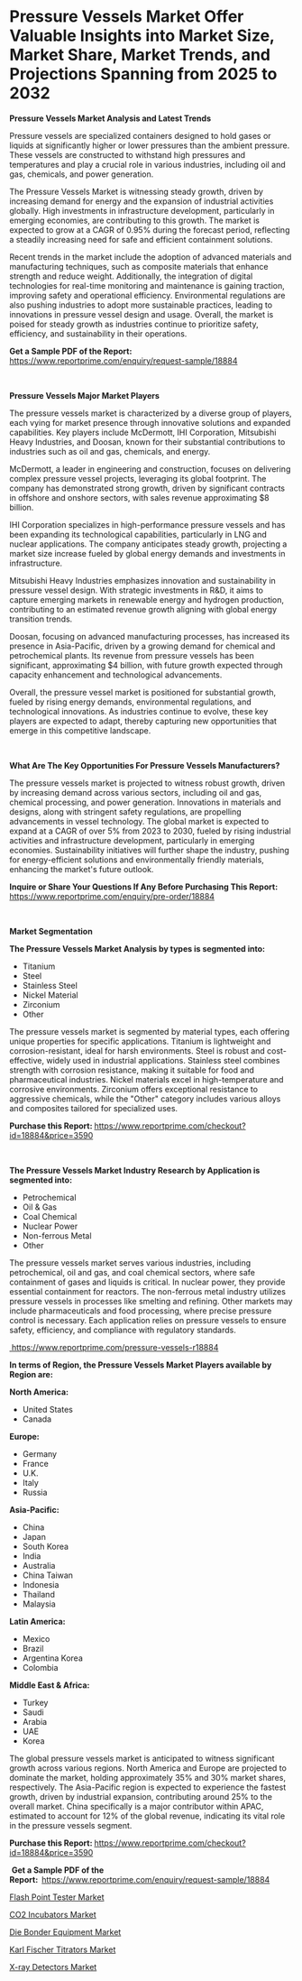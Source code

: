 <p><h1>Pressure Vessels Market Offer Valuable Insights into Market Size, Market Share, Market Trends, and Projections Spanning from 2025 to 2032</h1></p><p><strong>Pressure Vessels Market Analysis and Latest Trends</strong></p>
<p><p>Pressure vessels are specialized containers designed to hold gases or liquids at significantly higher or lower pressures than the ambient pressure. These vessels are constructed to withstand high pressures and temperatures and play a crucial role in various industries, including oil and gas, chemicals, and power generation.</p><p>The Pressure Vessels Market is witnessing steady growth, driven by increasing demand for energy and the expansion of industrial activities globally. High investments in infrastructure development, particularly in emerging economies, are contributing to this growth. The market is expected to grow at a CAGR of 0.95% during the forecast period, reflecting a steadily increasing need for safe and efficient containment solutions.</p><p>Recent trends in the market include the adoption of advanced materials and manufacturing techniques, such as composite materials that enhance strength and reduce weight. Additionally, the integration of digital technologies for real-time monitoring and maintenance is gaining traction, improving safety and operational efficiency. Environmental regulations are also pushing industries to adopt more sustainable practices, leading to innovations in pressure vessel design and usage. Overall, the market is poised for steady growth as industries continue to prioritize safety, efficiency, and sustainability in their operations.</p></p>
<p><strong>Get a Sample PDF of the Report:&nbsp;</strong> <a href="https://www.reportprime.com/enquiry/request-sample/18884?utm_campaign=2130&utm_medium=2&utm_source=Github&utm_content=ia&utm_term=19032025&utm_id=pressure-vessels">https://www.reportprime.com/enquiry/request-sample/18884</a></p>
<p>&nbsp;</p>
<p><strong>Pressure Vessels Major Market Players</strong></p>
<p><p>The pressure vessels market is characterized by a diverse group of players, each vying for market presence through innovative solutions and expanded capabilities. Key players include McDermott, IHI Corporation, Mitsubishi Heavy Industries, and Doosan, known for their substantial contributions to industries such as oil and gas, chemicals, and energy.</p><p>McDermott, a leader in engineering and construction, focuses on delivering complex pressure vessel projects, leveraging its global footprint. The company has demonstrated strong growth, driven by significant contracts in offshore and onshore sectors, with sales revenue approximating $8 billion.</p><p>IHI Corporation specializes in high-performance pressure vessels and has been expanding its technological capabilities, particularly in LNG and nuclear applications. The company anticipates steady growth, projecting a market size increase fueled by global energy demands and investments in infrastructure.</p><p>Mitsubishi Heavy Industries emphasizes innovation and sustainability in pressure vessel design. With strategic investments in R&D, it aims to capture emerging markets in renewable energy and hydrogen production, contributing to an estimated revenue growth aligning with global energy transition trends.</p><p>Doosan, focusing on advanced manufacturing processes, has increased its presence in Asia-Pacific, driven by a growing demand for chemical and petrochemical plants. Its revenue from pressure vessels has been significant, approximating $4 billion, with future growth expected through capacity enhancement and technological advancements.</p><p>Overall, the pressure vessel market is positioned for substantial growth, fueled by rising energy demands, environmental regulations, and technological innovations. As industries continue to evolve, these key players are expected to adapt, thereby capturing new opportunities that emerge in this competitive landscape.</p></p>
<p>&nbsp;</p>
<p><strong>What Are The Key Opportunities For Pressure Vessels Manufacturers?</strong></p>
<p><p>The pressure vessels market is projected to witness robust growth, driven by increasing demand across various sectors, including oil and gas, chemical processing, and power generation. Innovations in materials and designs, along with stringent safety regulations, are propelling advancements in vessel technology. The global market is expected to expand at a CAGR of over 5% from 2023 to 2030, fueled by rising industrial activities and infrastructure development, particularly in emerging economies. Sustainability initiatives will further shape the industry, pushing for energy-efficient solutions and environmentally friendly materials, enhancing the market's future outlook.</p></p>
<p><strong>Inquire or Share Your Questions If Any Before Purchasing This Report:</strong> <a href="https://www.reportprime.com/enquiry/pre-order/18884?utm_campaign=2130&utm_medium=2&utm_source=Github&utm_content=ia&utm_term=19032025&utm_id=pressure-vessels">https://www.reportprime.com/enquiry/pre-order/18884</a></p>
<p>&nbsp;</p>
<p><strong>Market Segmentation</strong></p>
<p><strong>The Pressure Vessels Market Analysis by types is segmented into:</strong></p>
<p><ul><li>Titanium</li><li>Steel</li><li>Stainless Steel</li><li>Nickel Material</li><li>Zirconium</li><li>Other</li></ul></p>
<p><p>The pressure vessels market is segmented by material types, each offering unique properties for specific applications. Titanium is lightweight and corrosion-resistant, ideal for harsh environments. Steel is robust and cost-effective, widely used in industrial applications. Stainless steel combines strength with corrosion resistance, making it suitable for food and pharmaceutical industries. Nickel materials excel in high-temperature and corrosive environments. Zirconium offers exceptional resistance to aggressive chemicals, while the "Other" category includes various alloys and composites tailored for specialized uses.</p></p>
<p><strong>Purchase this Report:&nbsp;</strong><a href="https://www.reportprime.com/checkout?id=18884&price=3590&utm_campaign=2130&utm_medium=2&utm_source=Github&utm_content=ia&utm_term=19032025&utm_id=pressure-vessels">https://www.reportprime.com/checkout?id=18884&price=3590</a></p>
<p>&nbsp;</p>
<p><strong>The Pressure Vessels Market Industry Research by Application is segmented into:</strong></p>
<p><ul><li>Petrochemical</li><li>Oil & Gas</li><li>Coal Chemical</li><li>Nuclear Power</li><li>Non-ferrous Metal</li><li>Other</li></ul></p>
<p><p>The pressure vessels market serves various industries, including petrochemical, oil and gas, and coal chemical sectors, where safe containment of gases and liquids is critical. In nuclear power, they provide essential containment for reactors. The non-ferrous metal industry utilizes pressure vessels in processes like smelting and refining. Other markets may include pharmaceuticals and food processing, where precise pressure control is necessary. Each application relies on pressure vessels to ensure safety, efficiency, and compliance with regulatory standards.</p></p>
<p><a href="https://www.reportprime.com/pressure-vessels-r18884?utm_campaign=2130&utm_medium=2&utm_source=Github&utm_content=ia&utm_term=19032025&utm_id=pressure-vessels">&nbsp;https://www.reportprime.com/pressure-vessels-r18884</a></p>
<p><strong>In terms of Region, the Pressure Vessels Market Players available by Region are:</strong></p>
<p>
    <p> <strong> North America: </strong>
        <ul>
            <li>United States</li>
            <li>Canada</li>
        </ul>
        </p> 
    <p> <strong> Europe: </strong>
        <ul>
            <li>Germany</li>
            <li>France</li>
            <li>U.K.</li>
            <li>Italy</li>
            <li>Russia</li>
        </ul>
        </p> 
    <p> <strong> Asia-Pacific: </strong>
        <ul>
            <li>China</li>
            <li>Japan</li>
            <li>South Korea</li>
            <li>India</li>
            <li>Australia</li>
            <li>China Taiwan</li>
            <li>Indonesia</li>
            <li>Thailand</li>
            <li>Malaysia</li>
        </ul>
        </p> 
    <p> <strong> Latin America: </strong>
        <ul>
            <li>Mexico</li>
            <li>Brazil</li>
            <li>Argentina Korea</li>
            <li>Colombia</li>
        </ul>
        </p> 
    <p> <strong> Middle East & Africa: </strong>
        <ul>
            <li>Turkey</li>
            <li>Saudi</li>
            <li>Arabia</li>
            <li>UAE</li>
            <li>Korea</li>
        </ul>
    </p>
    </p>
<p><p>The global pressure vessels market is anticipated to witness significant growth across various regions. North America and Europe are projected to dominate the market, holding approximately 35% and 30% market shares, respectively. The Asia-Pacific region is expected to experience the fastest growth, driven by industrial expansion, contributing around 25% to the overall market. China specifically is a major contributor within APAC, estimated to account for 12% of the global revenue, indicating its vital role in the pressure vessels segment.</p></p>
<p><strong>Purchase this Report: </strong><a href="https://www.reportprime.com/checkout?id=18884&price=3590&utm_campaign=2130&utm_medium=2&utm_source=Github&utm_content=ia&utm_term=19032025&utm_id=pressure-vessels">https://www.reportprime.com/checkout?id=18884&price=3590</a></p>
<p>&nbsp;<strong>Get a Sample PDF of the Report:&nbsp;&nbsp;</strong><a href="https://www.reportprime.com/enquiry/request-sample/18884?utm_campaign=2130&utm_medium=2&utm_source=Github&utm_content=ia&utm_term=19032025&utm_id=pressure-vessels">https://www.reportprime.com/enquiry/request-sample/18884</a></p>
<p><strong></strong></p>
<p><p><a href="https://github.com/phillpfantis/Market-Research-Report-List-1/blob/main/flash-point-tester-market.md?utm_campaign=2130&utm_medium=2&utm_source=Github&utm_content=ia&utm_term=19032025&utm_id=pressure-vessels">Flash Point Tester Market</a></p><p><a href="https://github.com/stuwinawisa/Market-Research-Report-List-1/blob/main/co2-incubators-market.md?utm_campaign=2130&utm_medium=2&utm_source=Github&utm_content=ia&utm_term=19032025&utm_id=pressure-vessels">CO2 Incubators Market</a></p><p><a href="https://github.com/asoauoldag3n/Market-Research-Report-List-1/blob/main/die-bonder-equipment-market.md?utm_campaign=2130&utm_medium=2&utm_source=Github&utm_content=ia&utm_term=19032025&utm_id=pressure-vessels">Die Bonder Equipment Market</a></p><p><a href="https://github.com/casalalimo40/Market-Research-Report-List-1/blob/main/karl-fischer-titrators-market.md?utm_campaign=2130&utm_medium=2&utm_source=Github&utm_content=ia&utm_term=19032025&utm_id=pressure-vessels">Karl Fischer Titrators Market</a></p><p><a href="https://github.com/careymartta6/Market-Research-Report-List-1/blob/main/x-ray-detectors-market.md?utm_campaign=2130&utm_medium=2&utm_source=Github&utm_content=ia&utm_term=19032025&utm_id=pressure-vessels">X-ray Detectors Market</a></p></p>